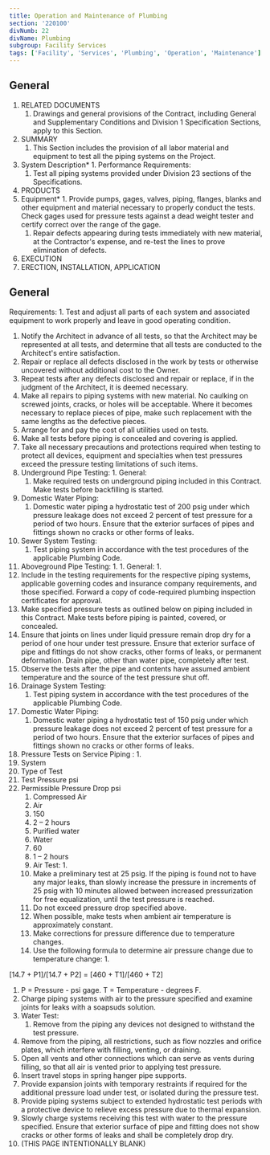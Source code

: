 ```yaml
---
title: Operation and Maintenance of Plumbing
section: '220100'
divNumb: 22
divName: Plumbing
subgroup: Facility Services
tags: ['Facility', 'Services', 'Plumbing', 'Operation', 'Maintenance']
---
```



## General

1. RELATED DOCUMENTS
   1. Drawings and general provisions of the Contract, including General and Supplementary Conditions and Division 1 Specification Sections, apply to this Section.
1. SUMMARY
   1. This Section includes the provision of all labor material and equipment to test all the piping systems on the Project.
1. System Description*   1. Performance Requirements:
      1. Test all piping systems provided under Division 23 sections of the Specifications. 
1. PRODUCTS
1. Equipment*   1. Provide pumps, gages, valves, piping, flanges, blanks and other equipment and material necessary to properly conduct the tests. Check gages used for pressure tests against a dead weight tester and certify correct over the range of the gage. 
   1. Repair defects appearing during tests immediately with new material, at the Contractor's expense, and re-test the lines to prove elimination of defects. 
1. EXECUTION
1. ERECTION, INSTALLATION, APPLICATION

## General

 Requirements:
      1. Test and adjust all parts of each system and associated equipment to work properly and leave in good operating condition. 
   1. Notify the Architect in advance of all tests, so that the Architect may be represented at all tests, and determine that all tests are conducted to the Architect's entire satisfaction. 
   1. Repair or replace all defects disclosed in the work by tests or otherwise uncovered without additional cost to the Owner. 
   1. Repeat tests after any defects disclosed and repair or replace, if in the judgment of the Architect, it is deemed necessary. 
   1. Make all repairs to piping systems with new material. No caulking on screwed joints, cracks, or holes will be acceptable. Where it becomes necessary to replace pieces of pipe, make such replacement with the same lengths as the defective pieces. 
   1. Arrange for and pay the cost of all utilities used on tests. 
   1. Make all tests before piping is concealed and covering is applied. 
   1. Take all necessary precautions and protections required when testing to protect all devices, equipment and specialties when test pressures exceed the pressure testing limitations of such items. 
   1. Underground Pipe Testing:
	1. General:
         1. Make required tests on underground piping included in this Contract. Make tests before backfilling is started. 
   1. Domestic Water Piping:
      1. Domestic water piping a hydrostatic test of 200 psig under which pressure leakage does not exceed 2 percent of test pressure for a period of two hours. Ensure that the exterior surfaces of pipes and fittings shown no cracks or other forms of leaks.
   1. Sewer System Testing:
      1. Test piping system in accordance with the test procedures of the applicable Plumbing Code.
   1. Aboveground Pipe Testing:
      1. 
	1. General:
      1. 
   1. Include in the testing requirements for the respective piping systems, applicable governing codes and insurance company requirements, and those specified. Forward a copy of code-required plumbing inspection certificates for approval. 
   1. Make specified pressure tests as outlined below on piping included in this Contract. Make tests before piping is painted, covered, or concealed. 
   1. Ensure that joints on lines under liquid pressure remain drop dry for a period of one hour under test pressure. Ensure that exterior surface of pipe and fittings do not show cracks, other forms of leaks, or permanent deformation. Drain pipe, other than water pipe, completely after test. 
   1. Observe the tests after the pipe and contents have assumed ambient temperature and the source of the test pressure shut off. 
   1. Drainage System Testing:
      1. Test piping system in accordance with the test procedures of the applicable Plumbing Code.
   1. Domestic Water Piping:
      1. Domestic water piping a hydrostatic test of 150 psig under which pressure leakage does not exceed 2 percent of test pressure for a period of two hours. Ensure that the exterior surfaces of pipes and fittings shown no cracks or other forms of leaks.
   1. Pressure Tests on Service Piping :
      1. 
1. System
1. Type of Test
1. Test Pressure psi
1. Permissible Pressure Drop psi
   1. Compressed Air
   1. Air
   1. 150
   1. 2 – 2 hours
   1. Purified water
   1. Water
   1. 60
   1. 1 – 2 hours
   1. Air Test:
      1. 
   1. Make a preliminary test at 25 psig. If the piping is found not to have any major leaks, than slowly increase the pressure in increments of 25 psig with 10 minutes allowed between increased pressurization for free equalization, until the test pressure is reached.
   1. Do not exceed pressure drop specified above. 
   1. When possible, make tests when ambient air temperature is approximately constant. 
   1. Make corrections for pressure difference due to temperature changes. 
   1. Use the following formula to determine air pressure change due to temperature change:
      1. 

[14.7 + P1]/[14.7 + P2] = [460 + T1]/[460 + T2] 
   1. P = Pressure - psi gage. T = Temperature - degrees F. 
   1. Charge piping systems with air to the pressure specified and examine joints for leaks with a soapsuds solution. 
   1. Water Test:
      1. Remove from the piping any devices not designed to withstand the test pressure.
   1. Remove from the piping, all restrictions, such as flow nozzles and orifice plates, which interfere with filling, venting, or draining.
   1. Open all vents and other connections which can serve as vents during filling, so that all air is vented prior to applying test pressure.
   1. Insert travel stops in spring hanger pipe supports.
   1. Provide expansion joints with temporary restraints if required for the additional pressure load under test, or isolated during the pressure test.
   1. Provide piping systems subject to extended hydrostatic test periods with a protective device to relieve excess pressure due to thermal expansion.
   1. Slowly charge systems receiving this test with water to the pressure specified. Ensure that exterior surface of pipe and fitting does not show cracks or other forms of leaks and shall be completely drop dry. 
1. (THIS PAGE INTENTIONALLY BLANK)

